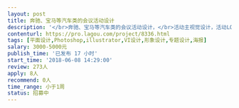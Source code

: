 ```yaml
---                
layout: post       
title: 奔驰、宝马等汽车类的会议活动设计           
description: '</br>奔驰、宝马等汽车类的会议活动设计，</br>活动主视觉设计，活动LOGO设计，其它活动物料延展设计，区域模块互动活动设计。</br>个人和团队都OK</br>'     
contenturl: https://pro.lagou.com/project/8336.html      
tags: [平面设计,Photoshop,illustrator,VI设计,形象设计,专题设计,海报]            
salary: 3000-5000元          
publish_time: '已发布 17 小时'         
start_time: '2018-06-08 14:29:00'           
review: 273人                   
apply: 8人                   
recommend: 0人                   
time_range: 小于1周              
status: 招募中                  
---                 
```

